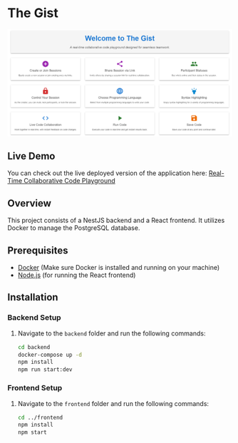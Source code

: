 # The Gist

![Alt text](https://github.com/ibachev/codeeditor/blob/master/TheGist.png?raw=true)

## Live Demo

You can check out the live deployed version of the application here: [Real-Time Collaborative Code Playground](https://code-editor.igorbachev.com/)

## Overview

This project consists of a NestJS backend and a React frontend. It utilizes Docker to manage the PostgreSQL database.

## Prerequisites

- [Docker](https://www.docker.com/get-started) (Make sure Docker is installed and running on your machine)
- [Node.js](https://nodejs.org/) (for running the React frontend)

## Installation

### Backend Setup

1. Navigate to the `backend` folder and run the following commands:

   ```bash
   cd backend
   docker-compose up -d
   npm install
   npm run start:dev
   ```

### Frontend Setup

1. Navigate to the `frontend` folder and run the following commands:

   ```bash
   cd ../frontend
   npm install
   npm start
   ```
